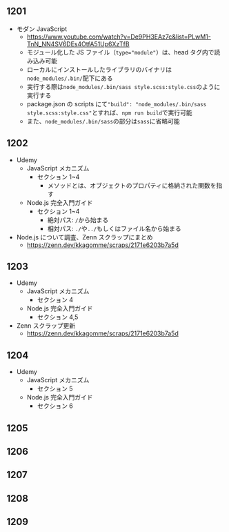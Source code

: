 ## 1201

- モダン JavaScript
  - https://www.youtube.com/watch?v=De9PH3EAz7c&list=PLwM1-TnN_NN4SV6DEs4OtfA51Up6XzTfB
  - モジュール化した JS ファイル（`type="module"`）は、head タグ内で読み込み可能
  - ローカルにインストールしたライブラリのバイナリは`node_modules/.bin/`配下にある
  - 実行する際は`node_modules/.bin/sass style.scss:style.css`のように実行する
  - package.json の scripts にて`"build": "node_modules/.bin/sass style.scss:style.css"`とすれば、`npm run build`で実行可能
  - また、`node_modules/.bin/sass`の部分は`sass`に省略可能

## 1202

- Udemy
  - JavaScript メカニズム
    - セクション 1~4
      - メソッドとは、オブジェクトのプロパティに格納された関数を指す
  - Node.js 完全入門ガイド
    - セクション 1~4
      - 絶対パス: `/`から始まる
      - 相対パス: `./`や`../`もしくはファイル名から始まる
- Node.js について調査、Zenn スクラップにまとめ
  - https://zenn.dev/kkagomme/scraps/2171e6203b7a5d

## 1203

- Udemy
  - JavaScript メカニズム
    - セクション 4
  - Node.js 完全入門ガイド
    - セクション 4,5
- Zenn スクラップ更新
  - https://zenn.dev/kkagomme/scraps/2171e6203b7a5d

## 1204

- Udemy
  - JavaScript メカニズム
    - セクション 5
  - Node.js 完全入門ガイド
    - セクション 6

## 1205

## 1206

## 1207

## 1208

## 1209
